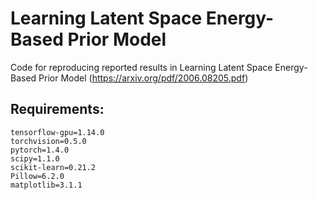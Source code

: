 # Learning Latent Space Energy-Based Prior Model


Code for reproducing reported results in Learning Latent Space Energy-Based Prior Model (https://arxiv.org/pdf/2006.08205.pdf)



## Requirements:
```
tensorflow-gpu=1.14.0
torchvision=0.5.0
pytorch=1.4.0
scipy=1.1.0
scikit-learn=0.21.2
Pillow=6.2.0
matplotlib=3.1.1
```